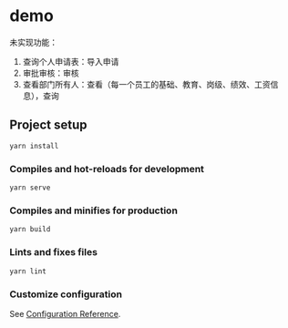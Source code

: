 # demo
未实现功能：
1. 查询个人申请表：导入申请
2. 审批审核：审核
3. 查看部门所有人：查看（每一个员工的基础、教育、岗级、绩效、工资信息），查询
## Project setup
```
yarn install
```

### Compiles and hot-reloads for development
```
yarn serve
```

### Compiles and minifies for production
```
yarn build
```

### Lints and fixes files
```
yarn lint
```

### Customize configuration
See [Configuration Reference](https://cli.vuejs.org/config/).

